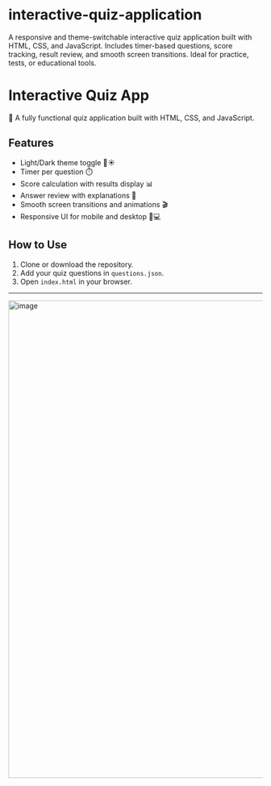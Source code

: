 # interactive-quiz-application
A responsive and theme-switchable interactive quiz application built with HTML, CSS, and JavaScript. Includes timer-based questions, score tracking, result review, and smooth screen transitions. Ideal for practice, tests, or educational tools.

# Interactive Quiz App

🎯 A fully functional quiz application built with HTML, CSS, and JavaScript.

## Features
- Light/Dark theme toggle 🌙☀️
- Timer per question ⏱️
- Score calculation with results display 📊
- Answer review with explanations 📝
- Smooth screen transitions and animations 🎬
- Responsive UI for mobile and desktop 📱💻

## How to Use
1. Clone or download the repository.
2. Add your quiz questions in `questions.json`.
3. Open `index.html` in your browser.

---
<img width="1545" height="948" alt="image" src="https://github.com/user-attachments/assets/79fa2ad7-5c30-4190-8021-cdc7a13aabea" />
